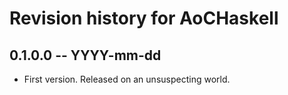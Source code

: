 # Revision history for AoCHaskell

## 0.1.0.0  -- YYYY-mm-dd

* First version. Released on an unsuspecting world.
